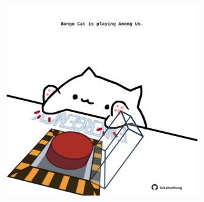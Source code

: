 <!-- built at 27/05/2022, 06:00:52 UTC -->
<p align="center">
  <img width="500" height="500" src="./ReadmeImage.svg">
</p>
